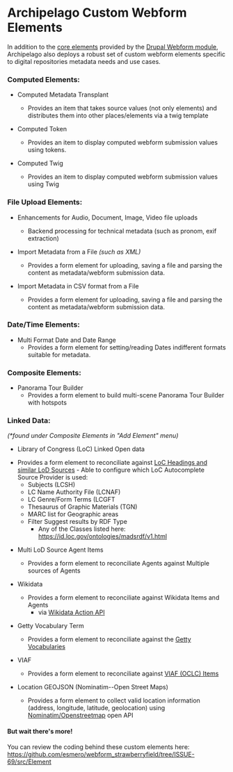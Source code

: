 # Archipelago Custom Webform Elements

In addition to the [core elements](https://api.drupal.org/api/drupal/namespace/Drupal%21Core%21Render%21Element/8) provided by the [Drupal Webform module](https://www.drupal.org/project/webform), Archipelago also deploys a robust set of custom webform elements specific to digital repositories metadata needs and use cases.

### Computed Elements:

* Computed Metadata Transplant
  - Provides an item that takes source values (not only elements) and distributes them into other places/elements via a twig template

* Computed Token
  - Provides an item to display computed webform submission values using tokens.

* Computed Twig  
  - Provides an item to display computed webform submission values using Twig

### File Upload Elements:

  * Enhancements for Audio, Document, Image, Video file uploads
    - Backend processing for technical metadata (such as pronom, exif extraction)

  * Import Metadata from a File _(such as XML)_
    - Provides a form element for uploading, saving a file and parsing the content as metadata/webform submission data.

  * Import Metadata in CSV format from a File
    - Provides a form element for uploading, saving a file and parsing the content as metadata/webform submission data.

### Date/Time Elements:
  * Multi Format Date and Date Range
    - Provides a form element for setting/reading Dates indifferent formats suitable for metadata.

### Composite Elements:
  * Panorama Tour Builder
    - Provides a form element to build multi-scene Panorama Tour Builder with hotspots

### Linked Data:
_(*found under Composite Elements in "Add Element" menu)_

  * Library of Congress (LoC) Linked Open data
   - Provides a form element to reconciliate against [LoC Headings and similar LoD Sources](https://id.loc.gov)
    - Able to configure which LoC Autocomplete Source Provider is used:
      - Subjects (LCSH)
      - LC Name Authority File (LCNAF)
      - LC Genre/Form Terms (LCGFT
      - Thesaurus of Graphic Materials (TGN)
      - MARC list for Geographic areas
      - Filter Suggest results by RDF Type
        - Any of the Classes listed here: https://id.loc.gov/ontologies/madsrdf/v1.html

  * Multi LoD Source Agent Items
    - Provides a form element to reconciliate Agents against Multiple sources of Agents

  * Wikidata
    - Provides a form element to reconciliate against Wikidata Items and Agents
      - via [Wikidata Action API](https://www.mediawiki.org/wiki/API:Main_page)

  * Getty Vocabulary Term
    - Provides a form element to reconciliate against the [Getty Vocabularies](http://vocab.getty.edu)

  * VIAF
    - Provides a form element to reconciliate against [VIAF (OCLC) Items](http://viaf.org)

  * Location GEOJSON (Nominatim--Open Street Maps)
    - Provides a form element to collect valid location information (address, longitude, latitude, geolocation) using [Nominatim/Openstreetmap](https://nominatim.openstreetmap.org/ui/search.html) open API


#### But wait there's more!

You can review the coding behind these custom elements here:
https://github.com/esmero/webform_strawberryfield/tree/ISSUE-69/src/Element
